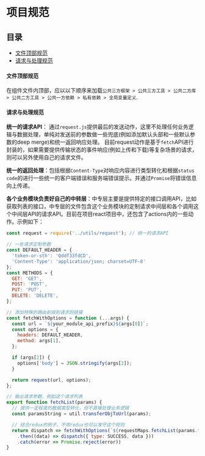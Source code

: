 # 项目规范

## 目录

* [文件顶部规范](#rule)
* [请求与处理规范](#request)

#### <a name="rule">文件顶部规范</a>

在组件文件内顶部，应以以下顺序来加载`公共三方框架 > 公共三方工具 > 公共二方库 > 公共二方工具 > 公共一方依赖 > 私有依赖 > 全局变量定义`.

#### <a name="request">请求与处理规范</a>

**统一的请求API**： 通过`request.js`提供最后的发送动作，这里不处理任何业务逻辑与数据处理，单纯对发送前的参数做一些兜底(例如添加默认头部和一些默认参数的deep merge)和统一返回响应处理。
目前request动作是基于`fetch`API进行封装的，如果需要提供传输状态的事件响应(例如上传和下载)等复杂场景的请求，则可以另外使用自己的请求文件。

**统一的返回处理**：包括根据`Content-Type`对响应内容进行类型转化和根据`status code`的进行一些统一的客户端错误和服务端错误提示。并通过`Promise`将错误信息向上传递。

**各个业务模块负责好自己的中转层**：中专层主要是提供特定的接口调用API，比如获取列表的接口，中专层的文件包含这个业务模块的定制请求中间层和各个调用这个中间层API的请求API。目前在项目react项目中，还包含了actions内的一些动作。示例如下：
```javascript
const request = require('../utils/request'); // 统一的请求API

// 一些请求定制参数
const DEFAULT_HEADER = {
  'token-or-sth': 'Qddf33fdCD',
  'Content-Type': 'application/json; charset=UTF-8'
};
const METHODS = {
  GET: 'GET',
  POST: 'POST',
  PUT: 'PUT',
  DELETE: 'DELETE',
};

// 添加特殊的路由前缀到请求的链接
const fetchWithOptions = function (...args) {
  const url = `${your_module_api_prefix}${args[0]}`;
  const options = {
    headers: DEFAULT_HEADER,
    method: args[1],
  };

  if (args[2]) {
    options['body'] = JSON.stringify(args[2]);
  }

  return request(url, options);
};

// 输出请求参数，例如这个请求列表
export function fetchList(params) {
  // 提供一定程度的数据类型转化，但不直接处理业务逻辑
  const paramsString = util.transferObjToUrl(params);

  // 结合redux的例子，不用redux也可以准守这个规则
  return dispatch => fetchWithOptions(`${requestMaps.fetchList(params.tenantId)}?${paramsString}`, METHODS.GET, '')
    .then((data) => dispatch({ type: SUCCESS, data }))
    .catch(error => Promise.reject(error))
}
```

